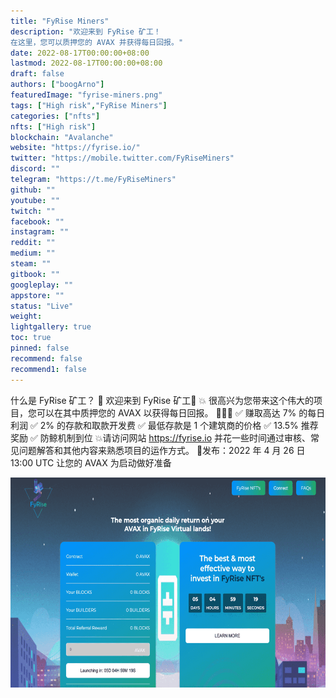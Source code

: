 ```yaml
---
title: "FyRise Miners"
description: "欢迎来到 FyRise 矿工！
在这里，您可以质押您的 AVAX 并获得每日回报。"
date: 2022-08-17T00:00:00+08:00
lastmod: 2022-08-17T00:00:00+08:00
draft: false
authors: ["boogArno"]
featuredImage: "fyrise-miners.png"
tags: ["High risk","FyRise Miners"]
categories: ["nfts"]
nfts: ["High risk"]
blockchain: "Avalanche"
website: "https://fyrise.io/"
twitter: "https://mobile.twitter.com/FyRiseMiners"
discord: ""
telegram: "https://t.me/FyRiseMiners"
github: ""
youtube: ""
twitch: ""
facebook: ""
instagram: ""
reddit: ""
medium: ""
steam: ""
gitbook: ""
googleplay: ""
appstore: ""
status: "Live"
weight: 
lightgallery: true
toc: true
pinned: false
recommend: false
recommend1: false
---
```

什么是 FyRise 矿工？
🎉 欢迎来到 FyRise 矿工🎉
💥 很高兴为您带来这个伟大的项目，您可以在其中质押您的 AVAX 以获得每日回报。 🤑🤑🤑
✅ 赚取高达 7% 的每日利润
✅ 2% 的存款和取款开发费
✅ 最低存款是 1 个建筑商的价格
✅ 13.5% 推荐奖励
✅ 防鲸机制到位
💥请访问网站 https://fyrise.io 并花一些时间通过审核、常见问题解答和其他内容来熟悉项目的运作方式。
🚀发布：2022 年 4 月 26 日 13:00 UTC
让您的 AVAX 为启动做好准备

![fyriseminers-dapp-high-risk-avalanche-image1_efc3e67961feaf9617cbcc2f0b77d9b6](fyriseminers-dapp-high-risk-avalanche-image1_efc3e67961feaf9617cbcc2f0b77d9b6.png)
